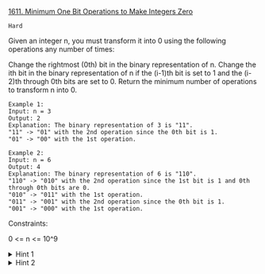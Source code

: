 [1611. Minimum One Bit Operations to Make Integers Zero](https://leetcode.com/problems/minimum-one-bit-operations-to-make-integers-zero/)

`Hard`

Given an integer n, you must transform it into 0 using the following operations any number of times:

Change the rightmost (0th) bit in the binary representation of n.
Change the ith bit in the binary representation of n if the (i-1)th bit is set to 1 and the (i-2)th through 0th bits are set to 0.
Return the minimum number of operations to transform n into 0.

```
Example 1:
Input: n = 3
Output: 2
Explanation: The binary representation of 3 is "11".
"11" -> "01" with the 2nd operation since the 0th bit is 1.
"01" -> "00" with the 1st operation.

Example 2:
Input: n = 6
Output: 4
Explanation: The binary representation of 6 is "110".
"110" -> "010" with the 2nd operation since the 1st bit is 1 and 0th through 0th bits are 0.
"010" -> "011" with the 1st operation.
"011" -> "001" with the 2nd operation since the 0th bit is 1.
"001" -> "000" with the 1st operation.
``` 

Constraints:

0 <= n <= 10^9

<details>
<summary>Hint 1</summary>

The fastest way to convert n to zero is to remove all set bits starting from the leftmost one. Try some simple examples to learn the rule of how many steps are needed to remove one set bit.

</details>
<details>
<summary>Hint 2</summary>

consider n=2^k case first, then solve for all n.

</details>